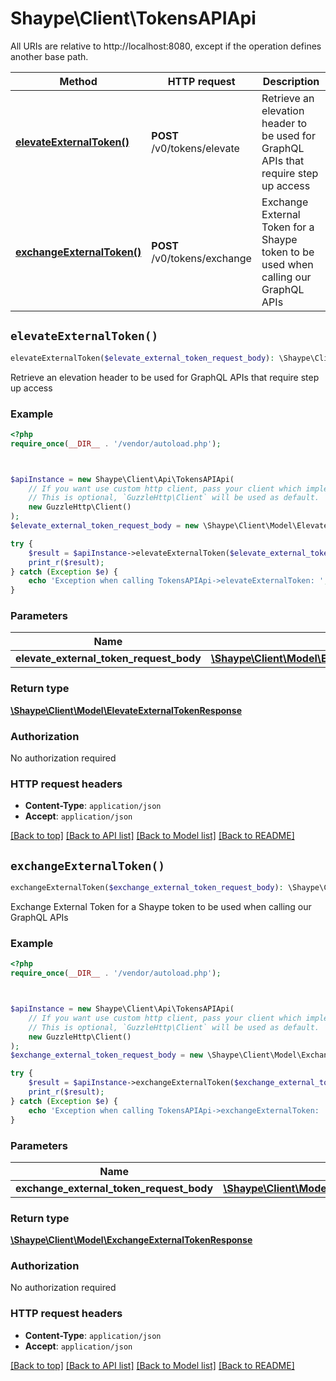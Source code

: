 # Shaype\Client\TokensAPIApi

All URIs are relative to http://localhost:8080, except if the operation defines another base path.

| Method | HTTP request | Description |
| ------------- | ------------- | ------------- |
| [**elevateExternalToken()**](TokensAPIApi.md#elevateExternalToken) | **POST** /v0/tokens/elevate | Retrieve an elevation header to be used for GraphQL APIs that require step up access |
| [**exchangeExternalToken()**](TokensAPIApi.md#exchangeExternalToken) | **POST** /v0/tokens/exchange | Exchange External Token for a Shaype token to be used when calling our GraphQL APIs |


## `elevateExternalToken()`

```php
elevateExternalToken($elevate_external_token_request_body): \Shaype\Client\Model\ElevateExternalTokenResponse
```

Retrieve an elevation header to be used for GraphQL APIs that require step up access

### Example

```php
<?php
require_once(__DIR__ . '/vendor/autoload.php');



$apiInstance = new Shaype\Client\Api\TokensAPIApi(
    // If you want use custom http client, pass your client which implements `GuzzleHttp\ClientInterface`.
    // This is optional, `GuzzleHttp\Client` will be used as default.
    new GuzzleHttp\Client()
);
$elevate_external_token_request_body = new \Shaype\Client\Model\ElevateExternalTokenRequestBody(); // \Shaype\Client\Model\ElevateExternalTokenRequestBody

try {
    $result = $apiInstance->elevateExternalToken($elevate_external_token_request_body);
    print_r($result);
} catch (Exception $e) {
    echo 'Exception when calling TokensAPIApi->elevateExternalToken: ', $e->getMessage(), PHP_EOL;
}
```

### Parameters

| Name | Type | Description  | Notes |
| ------------- | ------------- | ------------- | ------------- |
| **elevate_external_token_request_body** | [**\Shaype\Client\Model\ElevateExternalTokenRequestBody**](../Model/ElevateExternalTokenRequestBody.md)|  | |

### Return type

[**\Shaype\Client\Model\ElevateExternalTokenResponse**](../Model/ElevateExternalTokenResponse.md)

### Authorization

No authorization required

### HTTP request headers

- **Content-Type**: `application/json`
- **Accept**: `application/json`

[[Back to top]](#) [[Back to API list]](../../README.md#endpoints)
[[Back to Model list]](../../README.md#models)
[[Back to README]](../../README.md)

## `exchangeExternalToken()`

```php
exchangeExternalToken($exchange_external_token_request_body): \Shaype\Client\Model\ExchangeExternalTokenResponse
```

Exchange External Token for a Shaype token to be used when calling our GraphQL APIs

### Example

```php
<?php
require_once(__DIR__ . '/vendor/autoload.php');



$apiInstance = new Shaype\Client\Api\TokensAPIApi(
    // If you want use custom http client, pass your client which implements `GuzzleHttp\ClientInterface`.
    // This is optional, `GuzzleHttp\Client` will be used as default.
    new GuzzleHttp\Client()
);
$exchange_external_token_request_body = new \Shaype\Client\Model\ExchangeExternalTokenRequestBody(); // \Shaype\Client\Model\ExchangeExternalTokenRequestBody

try {
    $result = $apiInstance->exchangeExternalToken($exchange_external_token_request_body);
    print_r($result);
} catch (Exception $e) {
    echo 'Exception when calling TokensAPIApi->exchangeExternalToken: ', $e->getMessage(), PHP_EOL;
}
```

### Parameters

| Name | Type | Description  | Notes |
| ------------- | ------------- | ------------- | ------------- |
| **exchange_external_token_request_body** | [**\Shaype\Client\Model\ExchangeExternalTokenRequestBody**](../Model/ExchangeExternalTokenRequestBody.md)|  | |

### Return type

[**\Shaype\Client\Model\ExchangeExternalTokenResponse**](../Model/ExchangeExternalTokenResponse.md)

### Authorization

No authorization required

### HTTP request headers

- **Content-Type**: `application/json`
- **Accept**: `application/json`

[[Back to top]](#) [[Back to API list]](../../README.md#endpoints)
[[Back to Model list]](../../README.md#models)
[[Back to README]](../../README.md)
